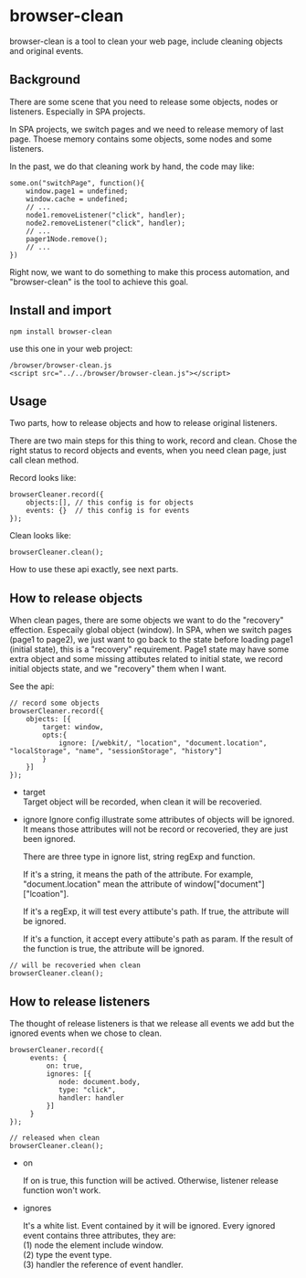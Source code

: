 browser-clean
=================================== 
browser-clean is a tool to clean your web page, include cleaning objects and original events.

Background
----------------------------------
There are some scene that you need to release some objects, nodes or listeners. Especially in SPA projects.

In SPA projects, we switch pages and we need to release memory of last page. Thoese memory contains some objects, some nodes and some listeners.

In the past, we do that cleaning work by hand, the code may like: 
```
some.on("switchPage", function(){
    window.page1 = undefined;
    window.cache = undefined;
    // ...
    node1.removeListener("click", handler);
    node2.removeListener("click", handler);
    // ...
    pager1Node.remove();
    // ...
})
```
Right now, we want to do something to make this process automation, and "browser-clean" is the tool to achieve this goal.

Install and import
-----------------------------------
```
npm install browser-clean
```
use this one in your web project:
```
/browser/browser-clean.js
<script src="../../browser/browser-clean.js"></script>
```

Usage
-----------------------------------
Two parts, how to release objects and how to release original listeners.

There are two main steps for this thing to work, record and clean. Chose the right status to record objects and events, when you need clean page, just call clean method.

Record looks like:
```
browserCleaner.record({
    objects:[], // this config is for objects
    events: {}  // this config is for events
});
```
Clean looks like:
```
browserCleaner.clean();
```
How to use these api exactly, see next parts.

## How to release objects

When clean pages, there are some objects we want to do the "recovery" effection. Especaily global object (window).
In SPA, when we switch pages (page1 to page2), we just want to go back to the state before loading page1 (initial state), this is a "recovery" requirement. Page1 state may have some extra object and some missing attibutes related to initial state, we record initial objects state, and we "recovery" them when I want.

See the api: 
```
// record some objects
browserCleaner.record({
	objects: [{
		target: window,
		opts:{
			ignore: [/webkit/, "location", "document.location", "localStorage", "name", "sessionStorage", "history"]
		}
	}]
});
```
* target  
  Target object will be recorded, when clean it will be recoveried.
* ignore
  Ignore config illustrate some attributes of objects will be ignored. It means those attributes will not be record or recoveried, they are just been ignored.
  
  There are three type in ignore list, string regExp and function.

  If it's a string, it means the path of the attribute. For example, "document.location" mean the attribute of window["document"]["lcoation"].
  
  If it's a regExp, it will test every attibute's path. If true, the attribute will be ignored.
  
  If it's a function, it accept every attibute's path as param. If the result of the function is true, the attribute will be ignored.
```
// will be recoveried when clean
browserCleaner.clean();
```

## How to release listeners
The thought of release listeners is that we release all events we add but the ignored events when we chose to clean.

```
browserCleaner.record({
     events: {
         on: true,
         ignores: [{
            node: document.body,
            type: "click",
            handler: handler
         }]
     }
});
```
```
// released when clean
browserCleaner.clean();
```
* on

  If on is true, this function will be actived. Otherwise, listener release function won't work.

* ignores

  It's a white list. Event contained by it will be ignored. Every ignored event contains three attributes, they are:<br>
  (1) node  the element include window.<br>
  (2) type  the event type.<br>
  (3) handler the reference of event handler.<br>


